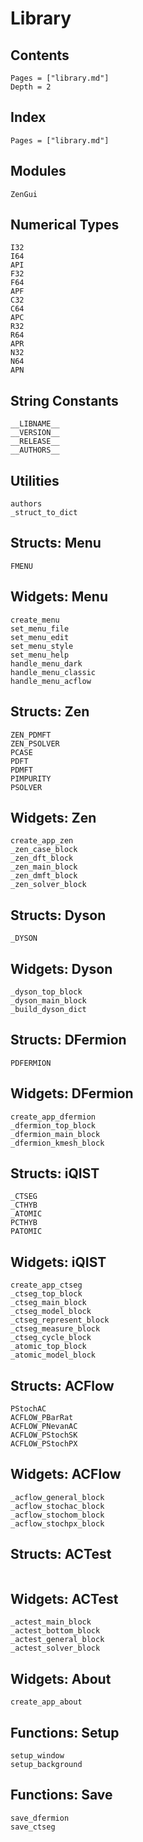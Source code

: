 # Library

## Contents

```@contents
Pages = ["library.md"]
Depth = 2
```

## Index

```@index
Pages = ["library.md"]
```

## Modules

```@docs
ZenGui
```

## Numerical Types

```@docs
I32
I64
API
F32
F64
APF
C32
C64
APC
R32
R64
APR
N32
N64
APN
```

## String Constants

```@docs
__LIBNAME__
__VERSION__
__RELEASE__
__AUTHORS__
```

## Utilities

```@docs
authors
_struct_to_dict
```

## Structs: Menu

```docs
FMENU
```

## Widgets: Menu

```@docs
create_menu
set_menu_file
set_menu_edit
set_menu_style
set_menu_help
handle_menu_dark
handle_menu_classic
handle_menu_acflow
```

## Structs: Zen

```@docs
ZEN_PDMFT
ZEN_PSOLVER
PCASE
PDFT
PDMFT
PIMPURITY
PSOLVER
```

## Widgets: Zen

```@docs
create_app_zen
_zen_case_block
_zen_dft_block
_zen_main_block
_zen_dmft_block
_zen_solver_block
```

## Structs: Dyson

```@docs
_DYSON
```

## Widgets: Dyson

```@docs
_dyson_top_block
_dyson_main_block
_build_dyson_dict
```

## Structs: DFermion

```@docs
PDFERMION
```

## Widgets: DFermion

```@docs
create_app_dfermion
_dfermion_top_block
_dfermion_main_block
_dfermion_kmesh_block
```

## Structs: iQIST

```@docs
_CTSEG
_CTHYB
_ATOMIC
PCTHYB
PATOMIC
```

## Widgets: iQIST

```@docs
create_app_ctseg
_ctseg_top_block
_ctseg_main_block
_ctseg_model_block
_ctseg_represent_block
_ctseg_measure_block
_ctseg_cycle_block
_atomic_top_block
_atomic_model_block
```

## Structs: ACFlow

```@docs
PStochAC
ACFLOW_PBarRat
ACFLOW_PNevanAC
ACFLOW_PStochSK
ACFLOW_PStochPX
```

## Widgets: ACFlow

```@docs
_acflow_general_block
_acflow_stochac_block
_acflow_stochom_block
_acflow_stochpx_block
```

## Structs: ACTest

```@docs
```

## Widgets: ACTest

```@docs
_actest_main_block
_actest_bottom_block
_actest_general_block
_actest_solver_block
```

## Widgets: About

```@docs
create_app_about
```

## Functions: Setup

```@docs
setup_window
setup_background
```

## Functions: Save

```@docs
save_dfermion
save_ctseg
```
